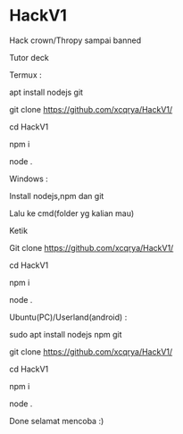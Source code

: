 # HackV1
Hack crown/Thropy sampai banned

Tutor deck


Termux :

apt install nodejs git

git clone https://github.com/xcqrya/HackV1/

cd HackV1

npm i

node .



Windows :

Install nodejs,npm dan git

Lalu ke cmd(folder yg kalian mau)

Ketik

Git clone https://github.com/xcqrya/HackV1/

cd HackV1

npm i

node .



Ubuntu(PC)/Userland(android) :

sudo apt install nodejs npm git

git clone https://github.com/xcqrya/HackV1/

cd HackV1

npm i

node .



Done selamat mencoba :)
